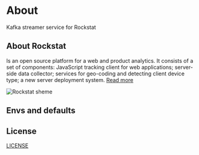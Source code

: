 # About

Kafka streamer service for Rockstat

## About Rockstat

Is an open source platform for a web and product analytics. 
It consists of a set of components: JavaScript tracking client for web applications; 
server-side data collector; services for geo-coding and detecting client device type; 
a new server deployment system.
[Read more](https://rockstat.ru/about)

![Rockstat sheme](https://rock.st/static/images/docs/schemas/request-lifecycle.svg)

## Envs and defaults


## License

[LICENSE](LICENSE-Community.txt)
